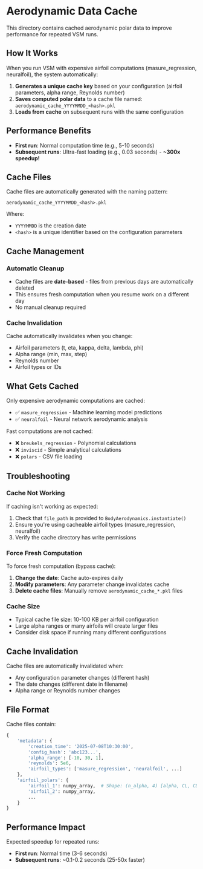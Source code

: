 # Aerodynamic Data Cache

This directory contains cached aerodynamic polar data to improve performance for repeated VSM runs.

## How It Works

When you run VSM with expensive airfoil computations (masure_regression, neuralfoil), the system automatically:

1. **Generates a unique cache key** based on your configuration (airfoil parameters, alpha range, Reynolds number)
2. **Saves computed polar data** to a cache file named: `aerodynamic_cache_YYYYMMDD_<hash>.pkl`
3. **Loads from cache** on subsequent runs with the same configuration

## Performance Benefits

- **First run**: Normal computation time (e.g., 5-10 seconds)
- **Subsequent runs**: Ultra-fast loading (e.g., 0.03 seconds) - **~300x speedup!**

## Cache Files

Cache files are automatically generated with the naming pattern:
```
aerodynamic_cache_YYYYMMDD_<hash>.pkl
```

Where:
- `YYYYMMDD` is the creation date
- `<hash>` is a unique identifier based on the configuration parameters

## Cache Management

### Automatic Cleanup
- Cache files are **date-based** - files from previous days are automatically deleted
- This ensures fresh computation when you resume work on a different day
- No manual cleanup required

### Cache Invalidation
Cache automatically invalidates when you change:
- Airfoil parameters (t, eta, kappa, delta, lambda, phi)
- Alpha range (min, max, step)
- Reynolds number
- Airfoil types or IDs

## What Gets Cached

Only expensive aerodynamic computations are cached:
- ✅ `masure_regression` - Machine learning model predictions
- ✅ `neuralfoil` - Neural network aerodynamic analysis

Fast computations are not cached:
- ❌ `breukels_regression` - Polynomial calculations  
- ❌ `inviscid` - Simple analytical calculations
- ❌ `polars` - CSV file loading

## Troubleshooting

### Cache Not Working
If caching isn't working as expected:
1. Check that `file_path` is provided to `BodyAerodynamics.instantiate()`
2. Ensure you're using cacheable airfoil types (masure_regression, neuralfoil)
3. Verify the cache directory has write permissions

### Force Fresh Computation
To force fresh computation (bypass cache):
1. **Change the date**: Cache auto-expires daily
2. **Modify parameters**: Any parameter change invalidates cache
3. **Delete cache files**: Manually remove `aerodynamic_cache_*.pkl` files

### Cache Size
- Typical cache file size: 10-100 KB per airfoil configuration
- Large alpha ranges or many airfoils will create larger files
- Consider disk space if running many different configurations

## Cache Invalidation

Cache files are automatically invalidated when:
- Any configuration parameter changes (different hash)
- The date changes (different date in filename)
- Alpha range or Reynolds number changes

## File Format

Cache files contain:
```python
{
    'metadata': {
        'creation_time': '2025-07-08T10:30:00',
        'config_hash': 'abc123...',
        'alpha_range': [-10, 30, 1],
        'reynolds': 5e6,
        'airfoil_types': ['masure_regression', 'neuralfoil', ...]
    },
    'airfoil_polars': {
        'airfoil_1': numpy_array,  # Shape: (n_alpha, 4) [alpha, CL, CD, CM]
        'airfoil_2': numpy_array,
        ...
    }
}
```

## Performance Impact

Expected speedup for repeated runs:
- **First run**: Normal time (3-6 seconds)
- **Subsequent runs**: ~0.1-0.2 seconds (25-50x faster)
